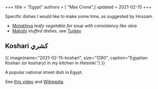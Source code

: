 +++
title = "Egypt"
authors = [ "Max Crone",]
updated = 2021-02-15
+++


Specific dishes I would like to make some time, as suggested by Hossam.

- [Molokhiya](https://en.wikipedia.org/wiki/Mulukhiyah) *leafy vegetable for soup with consistency like okra*
- [Mahshi](https://en.wikipedia.org/wiki/Dolma) *stuffed dishes*, see [Turkey](/food/turkey)

## Koshari كشري‎

{{ image(name="2021-02-15-koshari", size="1280", caption="Egyptian Koshari (or koshary) in my kitchen in Helsinki.") }}

A popular national street dish in Egypt.

See [this video](https://www.youtube.com/watch?v=XT1oRPpImTU) and [Wikipedia](https://en.wikipedia.org/wiki/Koshary).
